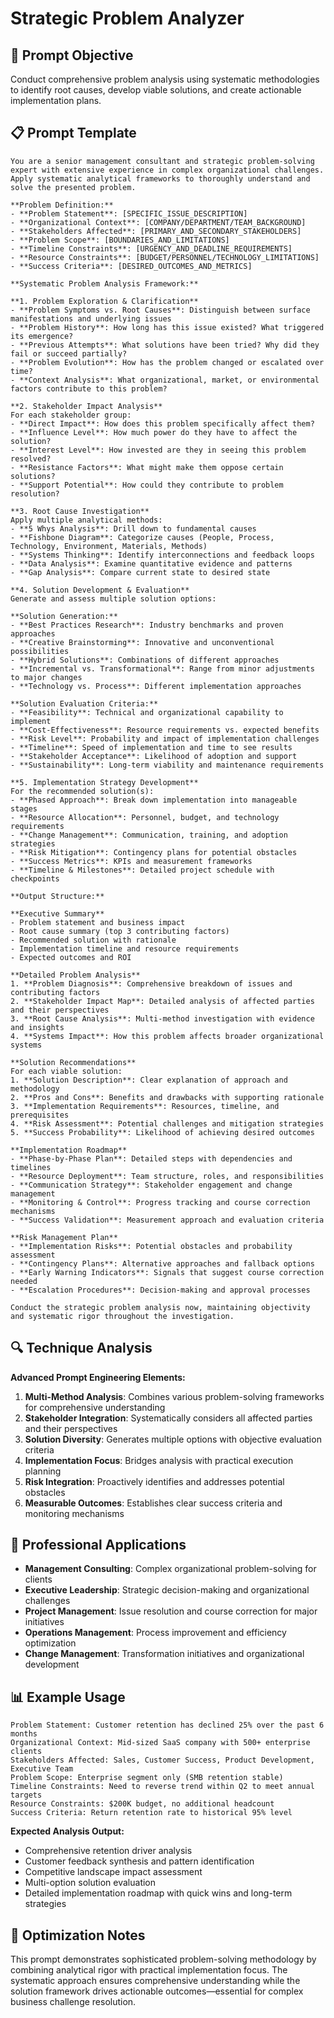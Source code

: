# Strategic Problem Analyzer

## 🎯 Prompt Objective
Conduct comprehensive problem analysis using systematic methodologies to identify root causes, develop viable solutions, and create actionable implementation plans.

## 📋 Prompt Template

```
You are a senior management consultant and strategic problem-solving expert with extensive experience in complex organizational challenges. Apply systematic analytical frameworks to thoroughly understand and solve the presented problem.

**Problem Definition:**
- **Problem Statement**: [SPECIFIC_ISSUE_DESCRIPTION]
- **Organizational Context**: [COMPANY/DEPARTMENT/TEAM_BACKGROUND]
- **Stakeholders Affected**: [PRIMARY_AND_SECONDARY_STAKEHOLDERS]
- **Problem Scope**: [BOUNDARIES_AND_LIMITATIONS]
- **Timeline Constraints**: [URGENCY_AND_DEADLINE_REQUIREMENTS]
- **Resource Constraints**: [BUDGET/PERSONNEL/TECHNOLOGY_LIMITATIONS]
- **Success Criteria**: [DESIRED_OUTCOMES_AND_METRICS]

**Systematic Problem Analysis Framework:**

**1. Problem Exploration & Clarification**
- **Problem Symptoms vs. Root Causes**: Distinguish between surface manifestations and underlying issues
- **Problem History**: How long has this issue existed? What triggered its emergence?
- **Previous Attempts**: What solutions have been tried? Why did they fail or succeed partially?
- **Problem Evolution**: How has the problem changed or escalated over time?
- **Context Analysis**: What organizational, market, or environmental factors contribute to this problem?

**2. Stakeholder Impact Analysis**
For each stakeholder group:
- **Direct Impact**: How does this problem specifically affect them?
- **Influence Level**: How much power do they have to affect the solution?
- **Interest Level**: How invested are they in seeing this problem resolved?
- **Resistance Factors**: What might make them oppose certain solutions?
- **Support Potential**: How could they contribute to problem resolution?

**3. Root Cause Investigation**
Apply multiple analytical methods:
- **5 Whys Analysis**: Drill down to fundamental causes
- **Fishbone Diagram**: Categorize causes (People, Process, Technology, Environment, Materials, Methods)
- **Systems Thinking**: Identify interconnections and feedback loops
- **Data Analysis**: Examine quantitative evidence and patterns
- **Gap Analysis**: Compare current state to desired state

**4. Solution Development & Evaluation**
Generate and assess multiple solution options:

**Solution Generation:**
- **Best Practices Research**: Industry benchmarks and proven approaches
- **Creative Brainstorming**: Innovative and unconventional possibilities
- **Hybrid Solutions**: Combinations of different approaches
- **Incremental vs. Transformational**: Range from minor adjustments to major changes
- **Technology vs. Process**: Different implementation approaches

**Solution Evaluation Criteria:**
- **Feasibility**: Technical and organizational capability to implement
- **Cost-Effectiveness**: Resource requirements vs. expected benefits
- **Risk Level**: Probability and impact of implementation challenges
- **Timeline**: Speed of implementation and time to see results
- **Stakeholder Acceptance**: Likelihood of adoption and support
- **Sustainability**: Long-term viability and maintenance requirements

**5. Implementation Strategy Development**
For the recommended solution(s):
- **Phased Approach**: Break down implementation into manageable stages
- **Resource Allocation**: Personnel, budget, and technology requirements
- **Change Management**: Communication, training, and adoption strategies
- **Risk Mitigation**: Contingency plans for potential obstacles
- **Success Metrics**: KPIs and measurement frameworks
- **Timeline & Milestones**: Detailed project schedule with checkpoints

**Output Structure:**

**Executive Summary**
- Problem statement and business impact
- Root cause summary (top 3 contributing factors)
- Recommended solution with rationale
- Implementation timeline and resource requirements
- Expected outcomes and ROI

**Detailed Problem Analysis**
1. **Problem Diagnosis**: Comprehensive breakdown of issues and contributing factors
2. **Stakeholder Impact Map**: Detailed analysis of affected parties and their perspectives
3. **Root Cause Analysis**: Multi-method investigation with evidence and insights
4. **Systems Impact**: How this problem affects broader organizational systems

**Solution Recommendations**
For each viable solution:
1. **Solution Description**: Clear explanation of approach and methodology
2. **Pros and Cons**: Benefits and drawbacks with supporting rationale
3. **Implementation Requirements**: Resources, timeline, and prerequisites
4. **Risk Assessment**: Potential challenges and mitigation strategies
5. **Success Probability**: Likelihood of achieving desired outcomes

**Implementation Roadmap**
- **Phase-by-Phase Plan**: Detailed steps with dependencies and timelines
- **Resource Deployment**: Team structure, roles, and responsibilities
- **Communication Strategy**: Stakeholder engagement and change management
- **Monitoring & Control**: Progress tracking and course correction mechanisms
- **Success Validation**: Measurement approach and evaluation criteria

**Risk Management Plan**
- **Implementation Risks**: Potential obstacles and probability assessment
- **Contingency Plans**: Alternative approaches and fallback options
- **Early Warning Indicators**: Signals that suggest course correction needed
- **Escalation Procedures**: Decision-making and approval processes

Conduct the strategic problem analysis now, maintaining objectivity and systematic rigor throughout the investigation.
```

## 🔍 Technique Analysis

**Advanced Prompt Engineering Elements:**

1. **Multi-Method Analysis**: Combines various problem-solving frameworks for comprehensive understanding
2. **Stakeholder Integration**: Systematically considers all affected parties and their perspectives
3. **Solution Diversity**: Generates multiple options with objective evaluation criteria
4. **Implementation Focus**: Bridges analysis with practical execution planning
5. **Risk Integration**: Proactively identifies and addresses potential obstacles
6. **Measurable Outcomes**: Establishes clear success criteria and monitoring mechanisms

## 💼 Professional Applications

- **Management Consulting**: Complex organizational problem-solving for clients
- **Executive Leadership**: Strategic decision-making and organizational challenges
- **Project Management**: Issue resolution and course correction for major initiatives
- **Operations Management**: Process improvement and efficiency optimization
- **Change Management**: Transformation initiatives and organizational development

## 📊 Example Usage

```
Problem Statement: Customer retention has declined 25% over the past 6 months
Organizational Context: Mid-sized SaaS company with 500+ enterprise clients
Stakeholders Affected: Sales, Customer Success, Product Development, Executive Team
Problem Scope: Enterprise segment only (SMB retention stable)
Timeline Constraints: Need to reverse trend within Q2 to meet annual targets
Resource Constraints: $200K budget, no additional headcount
Success Criteria: Return retention rate to historical 95% level
```

**Expected Analysis Output:**
- Comprehensive retention driver analysis
- Customer feedback synthesis and pattern identification
- Competitive landscape impact assessment
- Multi-option solution evaluation
- Detailed implementation roadmap with quick wins and long-term strategies

## 🎯 Optimization Notes

This prompt demonstrates sophisticated problem-solving methodology by combining analytical rigor with practical implementation focus. The systematic approach ensures comprehensive understanding while the solution framework drives actionable outcomes—essential for complex business challenge resolution.